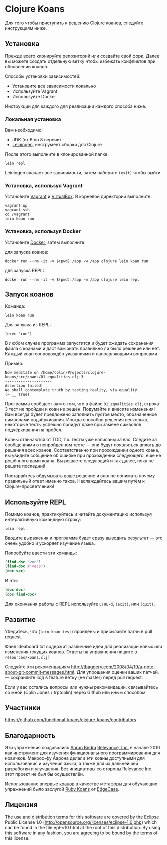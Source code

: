 # Clojure Koans

Для того чтобы приступить к решению Clojure коанов, следуйте инструкциям ниже.


## Установка

Прежде всего клонируйте репозиторий или создайте свой форк. Далее вы можете создать отдельную ветку
чтобы избежать конфликтов при обновлении коанов.

Способы установки зависимостей:

- Установите все зависимости локально
- Используйте Vagrant
- Используйте Docker

Инструкции для каждого для реализации каждого способа ниже.


### Локальная установка

Вам необходимо:

- JDK (от 6 до 8 версии)
- [Leiningen](http://github.com/technomancy/leiningen), инструмент сборки для Clojure

После этого выполните в клонированной папке:

```
lein repl
```

Leiningen скачает все зависимости, затем наберите `(exit)` чтобы выйти.


### Установка, используя Vagrant

Установите [Vagrant](https://www.vagrantup.com/) и
[VirtualBox](https://www.virtualbox.org).
В корневой директории выполните:

```
vagrant up
vagrant ssh
cd /vagrant
lein koan run
```


### Установка, используя Docker

Установите [Docker](https://www.docker.com/), затем выполните:

для запуска коанов:

```
docker run --rm -it -v $(pwd):/app -w /app clojure lein koan run
```

для запуска REPL:

```
docker run --rm -it -v $(pwd):/app -w /app clojure lein repl
```


## Запуск коанов

Команда:

`lein koan run`

Для запуска из REPL:

`(exec "run")`

В любом случае программа запустится и будет ожидать сохранения файла с коанами
и даст вам знать правильно ли было решение или нет.
Каждый коан сопровождён указаниями и направляющими вопросами.

Пример:

    Now meditate on /home/colin/Projects/clojure-koans/src/koans/01_equalities.clj:3
    ---------------------
    Assertion failed!
    We shall contemplate truth by testing reality, via equality.
    (= __ true)

Программа сообщает вам о том, что в файле `01_equalities.clj`, строка 3 тест не пройден
и коан не решён. Подумайте и внесите изменения!
Вам всегда будет предложено заполнить пустое место, обозначенное символами подчёркивания.
Иногда способов решения несколько, некоторые тесты успешно пройдут даже при замене символов подчёркивания
на пробел.

Коаны отличаются от TDD, т.к. тесты уже написаны за вас.
Следите за сообщениями о непройденном тесте — они будут появляться вплоть до решения всех коанов.
Соответственно при прохождении одного коана, вы увидите собщение об ошибке при прохождении следующего,
ещё не решённого вами коана. Вы решаете следующий и так далее, пока не решите последний.

Постарайтесь обдумывать ваше решение и вполне понимать почему правильный ответ именно таков.
Наслаждайтесь вашим путём к Clojure-просветлению!


## Используйте REPL

Помимо коанов, практикуйтесь и читайте документацию используя интерактивную командную строку:

```
lein repl
```

Вводите выражения и программа будет сразу выводить результат — это очень удобно и
ускоряет изучение языка.

Попробуйте ввести эти команды:

```clojure
(find-doc "vec")
(find-doc #"vec$")
(doc vec)
```

И эти:

```clojure
(doc doc)
(doc find-doc)
```

Для окончания работы с REPL используйте `CTRL-d`, `(exit)`, или `(quit)`.


## Развитие

Убедитесь, что (`lein koan test`) пройдены и присылайте патчи в pull request.

Файл ideaboard.txt содержит различные идеи для реализации новых или изменения текущих коанов.
Ответы на упражнения пишите в `resources/koans.clj`!

Следуйте эти рекомендациям 
http://tbaggery.com/2008/04/19/a-note-about-git-commit-messages.html.
Для упрощения оценки ваших патчей, — сохраняйте код в feature ветку (не master) перед pull request.

Если у вас остались вопросы или нужны рекомендации,
связывайтесь со мной (Colin Jones / trptcolin) через Github или иным способом.


## Участники

https://github.com/functional-koans/clojure-koans/contributors


## Благодарность

Эти упражнения создавались [Aaron Bedra](http://github.com/abedra) 
[Relevance, Inc.](http://github.com/relevance) в начале 2010 как инструмент
для изучения функционального программирования для новичков.
Макрос-фу Аарона делали эти коаны доступными для использования и изучения языка,
а также для их дальнейшей разработки и улучшения.
Без инициативы со стороны Relevance Inc. этот проект не был бы осуществлён.

Использование впервые [коанов](http://en.wikipedia.org/wiki/koan) в качестве метафоры
для обучающих упражнений было заслугой [Ruby Koans](http://rubykoans.com) от [EdgeCase](http://github.com/edgecase).


## Лицензия

The use and distribution terms for this software are covered by the
Eclipse Public License 1.0 (http://opensource.org/licenses/eclipse-1.0.php)
which can be found in the file epl-v10.html at the root of this distribution.
By using this software in any fashion, you are agreeing to be bound by
the terms of this license.
